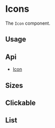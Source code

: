# Icons
The `Icon` component.

## Usage
<Example file="Icon/Usage" />

## Api
- [Icon](../api/icon)

## Sizes
<Example file="Icon/Sizes" />

## Clickable
<Example file="Icon/Clickable" />

## List
<Example file="Icon/List" />
